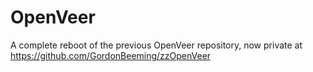 # OpenVeer
A complete reboot of the previous OpenVeer repository, now private at https://github.com/GordonBeeming/zzOpenVeer
